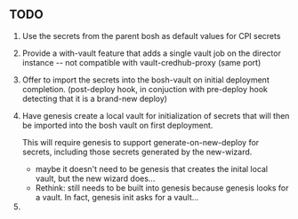 TODO
----

1. Use the secrets from the parent bosh as default values for CPI secrets

2. Provide a with-vault feature that adds a single vault job on the director
   instance -- not compatible with vault-credhub-proxy (same port)

3. Offer to import the secrets into the bosh-vault on initial deployment
   completion. (post-deploy hook, in conjuction with pre-deploy hook detecting
   that it is a brand-new deploy)

4. Have genesis create a local vault for initialization of secrets that will
   then be imported into the bosh vault on first deployment.

   This will require genesis to support generate-on-new-deploy for secrets,
   including those secrets generated by the new-wizard.
      - maybe it doesn't need to be genesis that creates the inital local
        vault, but the new wizard does...
      - Rethink: still needs to be built into genesis because genesis looks for
        a vault.  In fact, genesis init asks for a vault...

5. 
